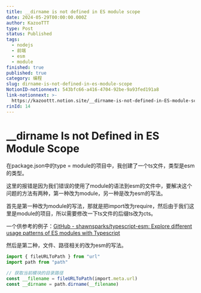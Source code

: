 ```yaml
---
title: __dirname is not defined in ES module scope
date: 2024-05-29T00:00:00.000Z
author: KazooTTT
type: Post
status: Published
tags:
  - nodejs
  - 前端
  - esm
  - module
finished: true
published: true
category: 编程
slug: dirname-is-not-defined-in-es-module-scope
NotionID-notionnext: 543bfc66-a416-4704-92be-9a93fed191a8
link-notionnext: >-
  https://kazoottt.notion.site/__dirname-is-not-defined-in-ES-module-scope-543bfc66a416470492be9a93fed191a8
rinId: 14
---
```


# __dirname Is not Defined in ES Module Scope

在package.json中的type = module的项目中，我创建了一个ts文件，类型是esm的类型。

这里的报错是因为我们错误的使用了module的语法到esm的文件中，要解决这个问题的方法有两种，第一种改为module，另一种是改为esm的写法。

首先是第一种改为module的写法，那就是把import改为require，然后由于我们这里是module的项目，所以需要修改一下ts文件的后缀ts改为cts。

一个供参考的例子：[GitHub - shawnsparks/typescript-esm: Explore different usage patterns of ES modules with Typescript](https://github.com/shawnsparks/typescript-esm)

然后是第二种，文件、路径相关的改为esm的写法。

```ts
import { fileURLToPath } from "url"
import path from "path"

// 获取当前模块的目录路径
const __filename = fileURLToPath(import.meta.url)
const __dirname = path.dirname(__filename)
```
